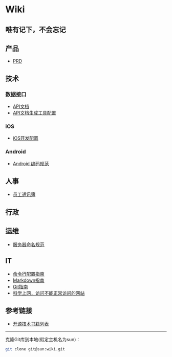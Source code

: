 # Wiki
## 唯有记下，不会忘记

## 产品

* [PRD](pd/)

## 技术
### 数据接口
* [API文档](rd/api.html)
* [API文档生成工具配置](rd/api/)

### iOS
* [iOS开发配置](rd/iOS/ios-dev)

### Android
* [Android 编码规范](rd/Android)

## 人事

* [员工通讯簿](hr/contacts)

## 行政

## 运维
* [服务器命名规范](operations/nameit)

## IT
* [命令行配置指南](it/commandline-tools)
* [Markdown指南](it/markdown-guide)
* [Git指南](it/git-guide)
* [科学上网，访问不能正常访问的网站](it/switchy-sharp/)


## 参考链接
* [开源技术书籍列表](https://github.com/amoblin/CCBooks)

----------------------

克隆Git库到本地(假定主机名为sun)：

``` sh
git clone git@sun:wiki.git
```
